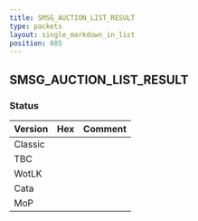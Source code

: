 ```yaml
---
title: SMSG_AUCTION_LIST_RESULT
type: packets
layout: single_markdown_in_list
position: 605
---
```


## SMSG_AUCTION_LIST_RESULT

### Status

Version | Hex | Comment
---------- | ---------- | ---------- 
Classic |  |  
TBC |  |  
WotLK |  |  
Cata |  |  
MoP |  |  